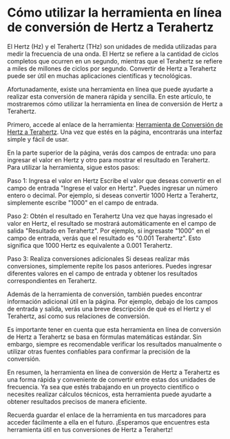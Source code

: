 Cómo utilizar la herramienta en línea de conversión de Hertz a Terahertz
========================================================================

El Hertz (Hz) y el Terahertz (THz) son unidades de medida utilizadas para medir la frecuencia de una onda. El Hertz se refiere a la cantidad de ciclos completos que ocurren en un segundo, mientras que el Terahertz se refiere a miles de millones de ciclos por segundo. Convertir de Hertz a Terahertz puede ser útil en muchas aplicaciones científicas y tecnológicas.

Afortunadamente, existe una herramienta en línea que puede ayudarte a realizar esta conversión de manera rápida y sencilla. En este artículo, te mostraremos cómo utilizar la herramienta en línea de conversión de Hertz a Terahertz.

Primero, accede al enlace de la herramienta: [Herramienta de Conversión de Hertz a Terahertz](https://www.onlinecalculatorsfree.com/es/convert/hertz-to-terahertz.html). Una vez que estés en la página, encontrarás una interfaz simple y fácil de usar.

En la parte superior de la página, verás dos campos de entrada: uno para ingresar el valor en Hertz y otro para mostrar el resultado en Terahertz. Para utilizar la herramienta, sigue estos pasos:

Paso 1: Ingresa el valor en Hertz Escribe el valor que deseas convertir en el campo de entrada "Ingrese el valor en Hertz". Puedes ingresar un número entero o decimal. Por ejemplo, si deseas convertir 1000 Hertz a Terahertz, simplemente escribe "1000" en el campo de entrada.

Paso 2: Obtén el resultado en Terahertz Una vez que hayas ingresado el valor en Hertz, el resultado se mostrará automáticamente en el campo de salida "Resultado en Terahertz". Por ejemplo, si ingresaste "1000" en el campo de entrada, verás que el resultado es "0.001 Terahertz". Esto significa que 1000 Hertz es equivalente a 0.001 Terahertz.

Paso 3: Realiza conversiones adicionales Si deseas realizar más conversiones, simplemente repite los pasos anteriores. Puedes ingresar diferentes valores en el campo de entrada y obtener los resultados correspondientes en Terahertz.

Además de la herramienta de conversión, también puedes encontrar información adicional útil en la página. Por ejemplo, debajo de los campos de entrada y salida, verás una breve descripción de qué es el Hertz y el Terahertz, así como sus relaciones de conversión.

Es importante tener en cuenta que esta herramienta en línea de conversión de Hertz a Terahertz se basa en fórmulas matemáticas estándar. Sin embargo, siempre es recomendable verificar los resultados manualmente o utilizar otras fuentes confiables para confirmar la precisión de la conversión.

En resumen, la herramienta en línea de conversión de Hertz a Terahertz es una forma rápida y conveniente de convertir entre estas dos unidades de frecuencia. Ya sea que estés trabajando en un proyecto científico o necesites realizar cálculos técnicos, esta herramienta puede ayudarte a obtener resultados precisos de manera eficiente.

Recuerda guardar el enlace de la herramienta en tus marcadores para acceder fácilmente a ella en el futuro. ¡Esperamos que encuentres esta herramienta útil en tus conversiones de Hertz a Terahertz!